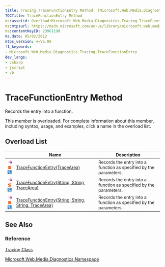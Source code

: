 ```yaml
---
title: Tracing.TraceFunctionEntry Method  (Microsoft.Web.Media.Diagnostics)
TOCTitle: TraceFunctionEntry Method
ms:assetid: Overload:Microsoft.Web.Media.Diagnostics.Tracing.TraceFunctionEntry
ms:mtpsurl: https://msdn.microsoft.com/en-us/library/microsoft.web.media.diagnostics.tracing.tracefunctionentry(v=VS.90)
ms:contentKeyID: 23961190
ms.date: 05/02/2012
mtps_version: v=VS.90
f1_keywords:
- Microsoft.Web.Media.Diagnostics.Tracing.TraceFunctionEntry
dev_langs:
- csharp
- jscript
- vb
---
```


# TraceFunctionEntry Method

Records the entry into a function.

This member is overloaded. For complete information about this member, including syntax, usage, and examples, click a name in the overload list.

## Overload List

||Name|Description|
|--- |--- |--- |
|![Public method](images/Ff728153.pubmethod(en-us,VS.90).gif "Public method")![Static member](images/Ff728153.static(en-us,VS.90).gif "Static member")![Supported by Silverlight for Windows Phone](images/Ff728140.slMobile(en-us,VS.90).gif "Supported by Silverlight for Windows Phone")|[TraceFunctionEntry(TraceArea)](tracing-tracefunctionentry-method-tracearea-microsoft-web-media-diagnostics_1.md)|Records the entry into a function as specified by the parameters.|
|![Public method](images/Ff728153.pubmethod(en-us,VS.90).gif "Public method")![Static member](images/Ff728153.static(en-us,VS.90).gif "Static member")![Supported by Silverlight for Windows Phone](images/Ff728140.slMobile(en-us,VS.90).gif "Supported by Silverlight for Windows Phone")|[TraceFunctionEntry(String, String, TraceArea)](tracing-tracefunctionentry-method-string-string-tracearea-microsoft-web-media-diagnostics_1.md)|Records the entry into a function as specified by the parameters.|
|![Public method](images/Ff728153.pubmethod(en-us,VS.90).gif "Public method")![Static member](images/Ff728153.static(en-us,VS.90).gif "Static member")![Supported by Silverlight for Windows Phone](images/Ff728140.slMobile(en-us,VS.90).gif "Supported by Silverlight for Windows Phone")|[TraceFunctionEntry(String, String, String, TraceArea)](tracing-tracefunctionentry-method-string-string-string-tracearea-microsoft-web-media-diagnostics_1.md)|Records the entry into a function as specified by the parameters.|


## See Also

### Reference

[Tracing Class](tracing-class-microsoft-web-media-diagnostics_1.md)

[Microsoft.Web.Media.Diagnostics Namespace](microsoft-web-media-diagnostics-namespace_1.md)

